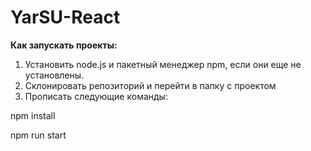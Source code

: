 # YarSU-React

**Как запускать проекты:**

1. Установить node.js и пакетный менеджер npm, если они еще не установлены.
2. Склонировать репозиторий и перейти в папку с проектом
3. Прописать следующие команды:

npm install

npm run start
